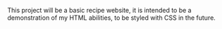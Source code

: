 This project will be a basic recipe website, it is intended to be a demonstration of my HTML abilities, to be styled with CSS in the future.